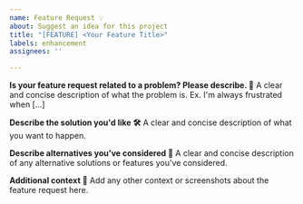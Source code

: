 ```yaml
---
name: Feature Request 💡
about: Suggest an idea for this project
title: "[FEATURE] <Your Feature Title>"
labels: enhancement
assignees: ''

---
```


**Is your feature request related to a problem? Please describe. 📝**
A clear and concise description of what the problem is. Ex. I'm always frustrated when [...]

**Describe the solution you'd like 🛠️**
A clear and concise description of what you want to happen.

**Describe alternatives you've considered 🔄**
A clear and concise description of any alternative solutions or features you've considered.

**Additional context 💬**
Add any other context or screenshots about the feature request here.
